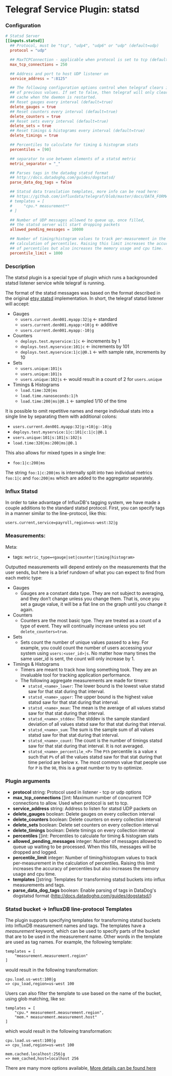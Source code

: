 # Telegraf Service Plugin: statsd

### Configuration

```toml
# Statsd Server
[[inputs.statsd]]
  ## Protocol, must be "tcp", "udp4", "udp6" or "udp" (default=udp)
  protocol = "udp"

  ## MaxTCPConnection - applicable when protocol is set to tcp (default=250)
  max_tcp_connections = 250

  ## Address and port to host UDP listener on
  service_address = ":8125"

  ## The following configuration options control when telegraf clears it's cache
  ## of previous values. If set to false, then telegraf will only clear it's
  ## cache when the daemon is restarted.
  ## Reset gauges every interval (default=true)
  delete_gauges = true
  ## Reset counters every interval (default=true)
  delete_counters = true
  ## Reset sets every interval (default=true)
  delete_sets = true
  ## Reset timings & histograms every interval (default=true)
  delete_timings = true

  ## Percentiles to calculate for timing & histogram stats
  percentiles = [90]

  ## separator to use between elements of a statsd metric
  metric_separator = "_"

  ## Parses tags in the datadog statsd format
  ## http://docs.datadoghq.com/guides/dogstatsd/
  parse_data_dog_tags = false

  ## Statsd data translation templates, more info can be read here:
  ## https://github.com/influxdata/telegraf/blob/master/docs/DATA_FORMATS_INPUT.md#graphite
  # templates = [
  #     "cpu.* measurement*"
  # ]

  ## Number of UDP messages allowed to queue up, once filled,
  ## the statsd server will start dropping packets
  allowed_pending_messages = 10000

  ## Number of timing/histogram values to track per-measurement in the
  ## calculation of percentiles. Raising this limit increases the accuracy
  ## of percentiles but also increases the memory usage and cpu time.
  percentile_limit = 1000
```

### Description

The statsd plugin is a special type of plugin which runs a backgrounded statsd
listener service while telegraf is running.

The format of the statsd messages was based on the format described in the
original [etsy statsd](https://github.com/etsy/statsd/blob/master/docs/metric_types.md)
implementation. In short, the telegraf statsd listener will accept:

- Gauges
    - `users.current.den001.myapp:32|g` <- standard
    - `users.current.den001.myapp:+10|g` <- additive
    - `users.current.den001.myapp:-10|g`
- Counters
    - `deploys.test.myservice:1|c` <- increments by 1
    - `deploys.test.myservice:101|c` <- increments by 101
    - `deploys.test.myservice:1|c|@0.1` <- with sample rate, increments by 10
- Sets
    - `users.unique:101|s`
    - `users.unique:101|s`
    - `users.unique:102|s` <- would result in a count of 2 for `users.unique`
- Timings & Histograms
    - `load.time:320|ms`
    - `load.time.nanoseconds:1|h`
    - `load.time:200|ms|@0.1` <- sampled 1/10 of the time

It is possible to omit repetitive names and merge individual stats into a
single line by separating them with additional colons:

  - `users.current.den001.myapp:32|g:+10|g:-10|g`
  - `deploys.test.myservice:1|c:101|c:1|c|@0.1`
  - `users.unique:101|s:101|s:102|s`
  - `load.time:320|ms:200|ms|@0.1`

This also allows for mixed types in a single line:

  - `foo:1|c:200|ms`

The string `foo:1|c:200|ms` is internally split into two individual metrics
`foo:1|c` and `foo:200|ms` which are added to the aggregator separately.


### Influx Statsd

In order to take advantage of InfluxDB's tagging system, we have made a couple
additions to the standard statsd protocol. First, you can specify
tags in a manner similar to the line-protocol, like this:

```
users.current,service=payroll,region=us-west:32|g
```

<!-- TODO Second, you can specify multiple fields within a measurement:

```
current.users,service=payroll,server=host01:west=10,east=10,central=2,south=10|g
``` -->

### Measurements:

Meta:
- tags: `metric_type=<gauge|set|counter|timing|histogram>`

Outputted measurements will depend entirely on the measurements that the user
sends, but here is a brief rundown of what you can expect to find from each
metric type:

- Gauges
    - Gauges are a constant data type. They are not subject to averaging, and they
    don’t change unless you change them. That is, once you set a gauge value, it
    will be a flat line on the graph until you change it again.
- Counters
    - Counters are the most basic type. They are treated as a count of a type of
    event. They will continually increase unless you set `delete_counters=true`.
- Sets
    - Sets count the number of unique values passed to a key. For example, you
    could count the number of users accessing your system using `users:<user_id>|s`.
    No matter how many times the same user_id is sent, the count will only increase
    by 1.
- Timings & Histograms
    - Timers are meant to track how long something took. They are an invaluable
    tool for tracking application performance.
    - The following aggregate measurements are made for timers:
        - `statsd_<name>_lower`: The lower bound is the lowest value statsd saw
        for that stat during that interval.
        - `statsd_<name>_upper`: The upper bound is the highest value statsd saw
        for that stat during that interval.
        - `statsd_<name>_mean`: The mean is the average of all values statsd saw
        for that stat during that interval.
        - `statsd_<name>_stddev`: The stddev is the sample standard deviation
        of all values statsd saw for that stat during that interval.
        - `statsd_<name>_sum`: The sum is the sample sum of all values statsd saw
        for that stat during that interval.
        - `statsd_<name>_count`: The count is the number of timings statsd saw
        for that stat during that interval. It is not averaged.
        - `statsd_<name>_percentile_<P>` The `Pth` percentile is a value x such
        that `P%` of all the values statsd saw for that stat during that time
        period are below x. The most common value that people use for `P` is the
        `90`, this is a great number to try to optimize.

### Plugin arguments

- **protocol** string: Protocol used in listener - tcp or udp options
- **max_tcp_connections** []int: Maximum number of concurrent TCP connections
to allow. Used when protocol is set to tcp.
- **service_address** string: Address to listen for statsd UDP packets on
- **delete_gauges** boolean: Delete gauges on every collection interval
- **delete_counters** boolean: Delete counters on every collection interval
- **delete_sets** boolean: Delete set counters on every collection interval
- **delete_timings** boolean: Delete timings on every collection interval
- **percentiles** []int: Percentiles to calculate for timing & histogram stats
- **allowed_pending_messages** integer: Number of messages allowed to queue up
waiting to be processed. When this fills, messages will be dropped and logged.
- **percentile_limit** integer: Number of timing/histogram values to track
per-measurement in the calculation of percentiles. Raising this limit increases
the accuracy of percentiles but also increases the memory usage and cpu time.
- **templates** []string: Templates for transforming statsd buckets into influx
measurements and tags.
- **parse_data_dog_tags** boolean: Enable parsing of tags in DataDog's dogstatsd format (http://docs.datadoghq.com/guides/dogstatsd/)

### Statsd bucket -> InfluxDB line-protocol Templates

The plugin supports specifying templates for transforming statsd buckets into
InfluxDB measurement names and tags. The templates have a _measurement_ keyword,
which can be used to specify parts of the bucket that are to be used in the
measurement name. Other words in the template are used as tag names. For example,
the following template:

```
templates = [
    "measurement.measurement.region"
]
```

would result in the following transformation:

```
cpu.load.us-west:100|g
=> cpu_load,region=us-west 100
```

Users can also filter the template to use based on the name of the bucket,
using glob matching, like so:

```
templates = [
    "cpu.* measurement.measurement.region",
    "mem.* measurement.measurement.host"
]
```

which would result in the following transformation:

```
cpu.load.us-west:100|g
=> cpu_load,region=us-west 100

mem.cached.localhost:256|g
=> mem_cached,host=localhost 256
```

There are many more options available,
[More details can be found here](https://github.com/influxdata/telegraf/blob/master/docs/DATA_FORMATS_INPUT.md#graphite)
